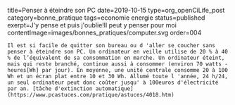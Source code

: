 title=Penser à éteindre son PC
date=2019-10-15
type=org_openCiLife_post
category=bonne_pratique
tags=economie energie
status=published
exerpt=J'y pense et puis j'oublie!Il peut y penser pour moi
contentImage=images/bonnes_pratiques/computer.svg
order=004
~~~~~~
Il est si facile de quitter son bureau ou d 'aller se coucher sans penser à éteindre son PC. Un ordinateur en veille utilise de 20 % à 40 % de l’équivalent de sa consommation en marche. Un ordinateur éteint, mais qui reste branché, continue aussi à consommer (environ 70 watts - heures[Wh] par jour). En moyenne, une unité centrale consomme 20 à 100 Wh et un écran plat entre 10 et 30 Wh. Allumé toute l 'année, 24 h/24, un seul ordinateur peut donc coûter jusqu' à 100euros d'électricité par an. [tâche d'extinction automatique](https://www.pcastuces.com/pratique/astuces/4018.htm)